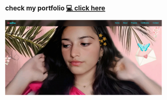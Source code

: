 ## check my portfolio [💻 click here](https://madhu-devp.github.io/madhu-portfolio/)
 ![Preview](preview.png)

